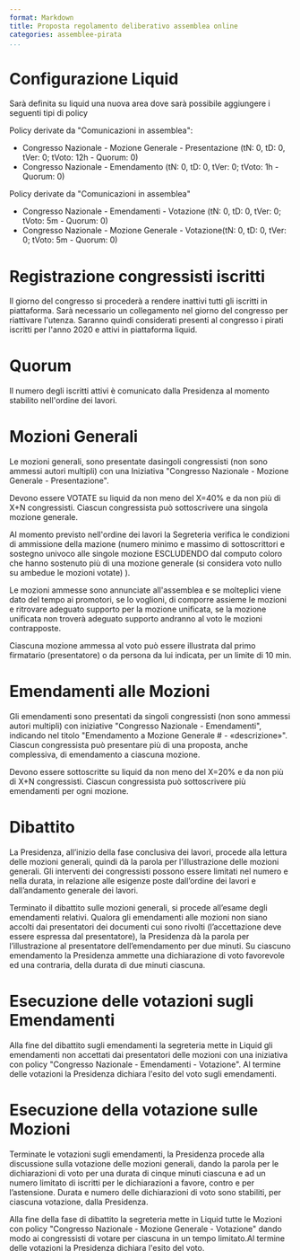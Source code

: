 ```yaml
---
format: Markdown
title: Proposta regolamento deliberativo assemblea online
categories: assemblee-pirata
...
```


# Configurazione Liquid

Sarà definita su liquid una nuova area dove sarà possibile aggiungere i seguenti tipi di policy

Policy derivate da "Comunicazioni in assemblea":

- Congresso Nazionale - Mozione Generale - Presentazione (tN: 0, tD: 0, tVer: 0; tVoto: 12h - Quorum: 0)
- Congresso Nazionale - Emendamento (tN: 0, tD: 0, tVer: 0; tVoto: 1h - Quorum: 0)

Policy derivate da "Comunicazioni in assemblea"

- Congresso Nazionale - Emendamenti - Votazione (tN: 0, tD: 0, tVer: 0; tVoto: 5m - Quorum: 0)
- Congresso Nazionale - Mozione Generale - Votazione(tN: 0, tD: 0, tVer: 0; tVoto: 5m - Quorum: 0)


# Registrazione congressisti iscritti 

Il giorno del congresso si procederà a rendere inattivi tutti gli iscritti in piattaforma. Sarà necessario un collegamento nel giorno del congresso per riattivare l'utenza. Saranno quindi considerati presenti al congresso i pirati iscritti per l'anno 2020 e attivi in piattaforma liquid.

# Quorum
Il numero degli iscritti attivi è comunicato dalla Presidenza al momento stabilito nell'ordine dei lavori.

# Mozioni Generali

Le mozioni generali, sono presentate dasingoli congressisti (non sono ammessi autori multipli) con una Iniziativa "Congresso Nazionale - Mozione Generale - Presentazione".

Devono essere VOTATE su liquid da non meno del X=40% e da non più di X+N congressisti. Ciascun congressista può sottoscrivere una singola mozione generale.

Al momento previsto nell'ordine dei lavori la Segreteria verifica le condizioni di ammissione della mazione (numero minimo e massimo di sottoscrittori e sostegno univoco alle singole mozione ESCLUDENDO dal computo coloro che hanno sostenuto più di una mozione generale (si considera voto nullo su ambedue le mozioni votate) ).

Le mozioni ammesse sono annunciate all'assemblea e se molteplici viene dato del tempo ai promotori, se lo voglioni, di comporre assieme le mozioni e ritrovare adeguato supporto per la mozione unificata, se la mozione unificata non troverà adeguato supporto andranno al voto le mozioni contrapposte.

Ciascuna mozione ammessa al voto può essere illustrata dal primo firmatario (presentatore) o da persona da lui indicata, per un limite di 10 min.



# Emendamenti alle Mozioni

Gli emendamenti sono presentati da singoli congressisti (non sono ammessi autori multipli) con iniziative "Congresso Nazionale - Emendamenti", indicando nel titolo "Emendamento a Mozione Generale #<n> - «descrizione»". Ciascun congressista può presentare più di una proposta, anche complessiva, di emendamento a ciascuna mozione.

Devono essere sottoscritte su liquid da non meno del X=20% e da non più di X+N congressisti. Ciascun congressista può sottoscrivere più emendamenti per ogni mozione.



# Dibattito

La Presidenza, all’inizio della fase conclusiva dei lavori, procede alla lettura delle mozioni generali, quindi dà la parola per l’illustrazione delle mozioni generali. Gli interventi dei congressisti possono essere limitati nel numero e nella durata, in relazione alle esigenze poste dall’ordine dei lavori e dall’andamento generale dei lavori.

Terminato il dibattito sulle mozioni generali, si procede all’esame degli emendamenti relativi. Qualora gli emendamenti alle mozioni non siano accolti dai presentatori dei documenti cui sono rivolti (l’accettazione deve essere espressa dal presentatore), la Presidenza dà la parola per l’illustrazione al presentatore dell’emendamento per due minuti. Su ciascuno emendamento la Presidenza ammette una dichiarazione di voto favorevole ed una contraria, della durata di due minuti ciascuna.

# Esecuzione delle votazioni sugli Emendamenti

Alla fine del dibattito sugli emendamenti la segreteria mette in Liquid gli emendamenti non accettati dai presentatori delle mozioni con una iniziativa con policy "Congresso Nazionale - Emendamenti - Votazione". Al termine delle votazioni la Presidenza dichiara l'esito del voto sugli emendamenti.

# Esecuzione della votazione sulle Mozioni

Terminate le votazioni sugli emendamenti, la Presidenza procede alla discussione sulla votazione delle mozioni generali, dando la parola per le dichiarazioni di voto per una durata di cinque minuti ciascuna e ad un numero limitato di iscritti per le dichiarazioni a favore, contro e per l’astensione. Durata e numero delle dichiarazioni di voto sono stabiliti, per ciascuna votazione, dalla Presidenza.

Alla fine della fase di dibattito la segreteria mette in Liquid tutte le Mozioni con policy "Congresso Nazionale - Mozione Generale - Votazione" dando modo ai congressisti di votare per ciascuna in un tempo limitato.Al termine delle votazioni la Presidenza dichiara l'esito del voto.  